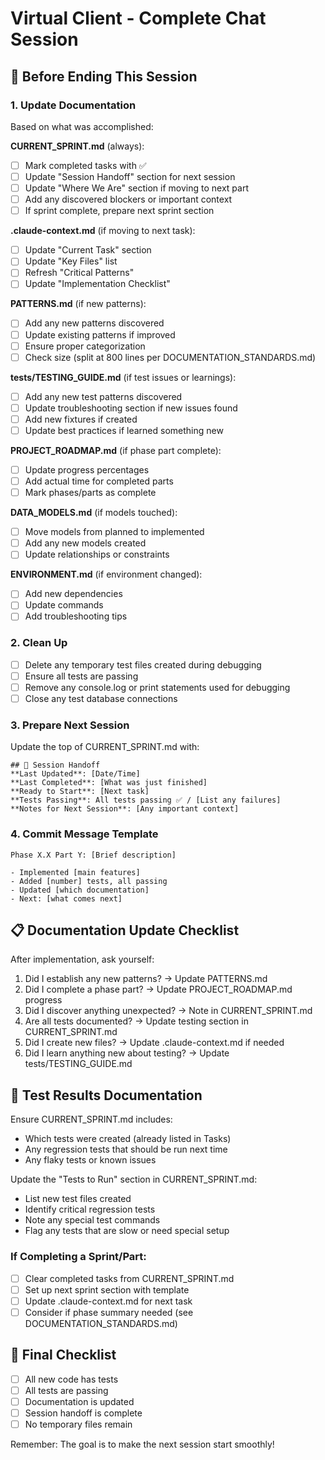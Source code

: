 # Virtual Client - Complete Chat Session

## 🏁 Before Ending This Session

### 1. Update Documentation
Based on what was accomplished:

**CURRENT_SPRINT.md** (always):
- [ ] Mark completed tasks with ✅
- [ ] Update "Session Handoff" section for next session
- [ ] Update "Where We Are" section if moving to next part
- [ ] Add any discovered blockers or important context
- [ ] If sprint complete, prepare next sprint section

**.claude-context.md** (if moving to next task):
- [ ] Update "Current Task" section
- [ ] Update "Key Files" list
- [ ] Refresh "Critical Patterns"
- [ ] Update "Implementation Checklist"

**PATTERNS.md** (if new patterns):
- [ ] Add any new patterns discovered
- [ ] Update existing patterns if improved
- [ ] Ensure proper categorization
- [ ] Check size (split at 800 lines per DOCUMENTATION_STANDARDS.md)

**tests/TESTING_GUIDE.md** (if test issues or learnings):
- [ ] Add any new test patterns discovered
- [ ] Update troubleshooting section if new issues found
- [ ] Add new fixtures if created
- [ ] Update best practices if learned something new

**PROJECT_ROADMAP.md** (if phase part complete):
- [ ] Update progress percentages
- [ ] Add actual time for completed parts
- [ ] Mark phases/parts as complete

**DATA_MODELS.md** (if models touched):
- [ ] Move models from planned to implemented
- [ ] Add any new models created
- [ ] Update relationships or constraints

**ENVIRONMENT.md** (if environment changed):
- [ ] Add new dependencies
- [ ] Update commands
- [ ] Add troubleshooting tips

### 2. Clean Up
- [ ] Delete any temporary test files created during debugging
- [ ] Ensure all tests are passing
- [ ] Remove any console.log or print statements used for debugging
- [ ] Close any test database connections

### 3. Prepare Next Session
Update the top of CURRENT_SPRINT.md with:
```
## 📍 Session Handoff
**Last Updated**: [Date/Time]
**Last Completed**: [What was just finished]
**Ready to Start**: [Next task]
**Tests Passing**: All tests passing ✅ / [List any failures]
**Notes for Next Session**: [Any important context]
```

### 4. Commit Message Template
```
Phase X.X Part Y: [Brief description]

- Implemented [main features]
- Added [number] tests, all passing
- Updated [which documentation]
- Next: [what comes next]
```

## 📋 Documentation Update Checklist

After implementation, ask yourself:
1. Did I establish any new patterns? → Update PATTERNS.md
2. Did I complete a phase part? → Update PROJECT_ROADMAP.md progress
3. Did I discover anything unexpected? → Note in CURRENT_SPRINT.md
4. Are all tests documented? → Update testing section in CURRENT_SPRINT.md
5. Did I create new files? → Update .claude-context.md if needed
6. Did I learn anything new about testing? → Update tests/TESTING_GUIDE.md

## 🧪 Test Results Documentation
Ensure CURRENT_SPRINT.md includes:
- Which tests were created (already listed in Tasks)
- Any regression tests that should be run next time
- Any flaky tests or known issues

Update the "Tests to Run" section in CURRENT_SPRINT.md:
- List new test files created
- Identify critical regression tests
- Note any special test commands
- Flag any tests that are slow or need special setup

### If Completing a Sprint/Part:
- [ ] Clear completed tasks from CURRENT_SPRINT.md
- [ ] Set up next sprint section with template
- [ ] Update .claude-context.md for next task
- [ ] Consider if phase summary needed (see DOCUMENTATION_STANDARDS.md)

## 📝 Final Checklist
- [ ] All new code has tests
- [ ] All tests are passing
- [ ] Documentation is updated
- [ ] Session handoff is complete
- [ ] No temporary files remain

Remember: The goal is to make the next session start smoothly!